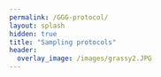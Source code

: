```yaml
---
permalink: /GGG-protocol/
layout: splash
hidden: true
title: "Sampling protocols"
header:
  overlay_image: /images/grassy2.JPG
---
```

